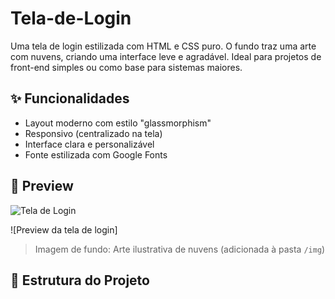 # Tela-de-Login

Uma tela de login estilizada com HTML e CSS puro. O fundo traz uma arte com nuvens, criando uma interface leve e agradável. Ideal para projetos de front-end simples ou como base para sistemas maiores.

## ✨ Funcionalidades

- Layout moderno com estilo "glassmorphism"
- Responsivo (centralizado na tela)
- Interface clara e personalizável
- Fonte estilizada com Google Fonts

## 📸 Preview

![Tela de Login](https://github.com/user-attachments/assets/767282d0-a5db-496f-a6af-b53f4653980c)


![Preview da tela de login] 


> Imagem de fundo: Arte ilustrativa de nuvens (adicionada à pasta `/img`)

## 📁 Estrutura do Projeto
